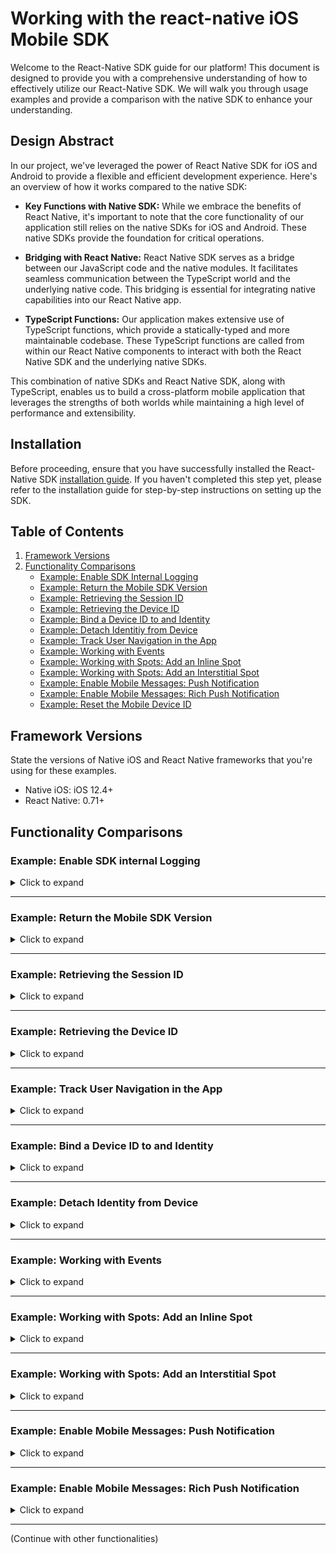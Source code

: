 # Working with the react-native iOS Mobile SDK

Welcome to the React-Native SDK guide for our platform! This document is designed to provide you with a comprehensive understanding of how to effectively utilize our React-Native SDK. We will walk you through usage examples and provide a comparison with the native SDK to enhance your understanding.

## Design Abstract
In our project, we've leveraged the power of React Native SDK for iOS and Android to provide a flexible and efficient development experience. Here's an overview of how it works compared to the native SDK:

 - **Key Functions with Native SDK:** 
While we embrace the benefits of React Native, it's important to note that the core functionality of our application still relies on the native SDKs for iOS and Android. These native SDKs provide the foundation for critical operations.

 - **Bridging with React Native:** 
React Native SDK serves as a bridge between our JavaScript code and the native modules. It facilitates seamless communication between the TypeScript world and the underlying native code. This bridging is essential for integrating native capabilities into our React Native app.

 - **TypeScript Functions:**
Our application makes extensive use of TypeScript functions, which provide a statically-typed and more maintainable codebase. These TypeScript functions are called from within our React Native components to interact with both the React Native SDK and the underlying native SDKs.

This combination of native SDKs and React Native SDK, along with TypeScript, enables us to build a cross-platform mobile application that leverages the strengths of both worlds while maintaining a high level of performance and extensibility.

## Installation

Before proceeding, ensure that you have successfully installed the React-Native SDK [installation guide](link-to-installation-guide). If you haven't completed this step yet, please refer to the installation guide for step-by-step instructions on setting up the SDK.


## Table of Contents
<a name="back-to-top"></a>
1. [Framework Versions](#framework-versions)
2. [Functionality Comparisons](#functionality-comparisons)
    - [Example: Enable SDK Internal Logging](#expand-enable-sdk-internal-logging)
    - [Example: Return the Mobile SDK Version](#expand-return-the-mobile-sdk-version)
    - [Example: Retrieving the Session ID](#expand-return-session-id)
    - [Example: Retrieving the Device ID](#expand-return-device-id)
    - [Example: Bind a Device ID to and Identity](#expand-bind-a-device-id-to-and-identity)
    - [Example: Detach Identitiy from Device](#expand-detach-identitiy-from-device)
    - [Example: Track User Navigation in the App](#expand-track-user-navigation-in-the-app)
    - [Example: Working with Events](#expand-working-with-events)
    - [Example: Working with Spots: Add an Inline Spot](#expand-working-with-spots-inline)
    - [Example: Working with Spots: Add an Interstitial Spot](#enable-mobile-messages-push-notification)
    - [Example: Enable Mobile Messages: Push Notification](#enable-mobile-messages-push-notification)
    - [Example: Enable Mobile Messages: Rich Push Notification](#enable-mobile-messages-rich-push-notification)
    - [Example: Reset the Mobile Device ID](#expand-reset-the-mobile-device-id)


## Framework Versions

State the versions of Native iOS and React Native frameworks that you're using for these examples.

- Native iOS: iOS 12.4+
- React Native: 0.71+

## Functionality Comparisons

### Example: Enable SDK internal Logging
<details><summary>Click to expand</summary>
<a name="expand-enable-sdk-internal-logging"></a>

This example illustrates how to set up SAS Collector and Logger in a Native iOS application. **Note: The setup for Native iOS and React Native iOS projects is the same for this functionality.** You will need to modify your `AppDelegate.h` and `AppDelegate.m` files.

#### Step 1: Update AppDelegate.h

In your `AppDelegate.h` file, you need to import the SASCollector header. 

```objective-c
// AppDelegate.h

// ... Your existing import statements
#import <UIKit/UIKit.h>

// NEWLY ADDED: Import SASCollector
#import <SASCollector/SASCollector.h>

// ... Rest of the file
```

#### Step 2: Update AppDelegate.m

In your `AppDelegate.m` file, you will need to import two headers: `SASCollector.h` and `SASLogger.h`.

```objective-c
// AppDelegate.mm

// ... Your existing import statements
#import <UIKit/UIKit.h>

// NEWLY ADDED: Import SASCollector and SASLogger
#import <SASCollector/SASCollector.h>
#import <SASCollector/SASLogger.h>

// ... Rest of the file
```

#### Step 3: Modify didFinishLaunchingWithOptions Method

Locate the `didFinishLaunchingWithOptions:` method in your `AppDelegate.m` and add the following line to set the SAS Logger level.

```objective-c
- (BOOL)application:(UIApplication *)application didFinishLaunchingWithOptions:(NSDictionary *)launchOptions {
    // ... Existing code

    // NEWLY ADDED: Set SAS Logger level
    [SASLogger setLevel:SASLoggerLevelError];

    // ... Existing code
    return YES;
}
```

[Back to Top](#back-to-top)
</details>



---

### Example: Return the Mobile SDK Version

<details><summary>Click to expand</summary>
<a name="expand-return-the-mobile-sdk-version"></a>

This example provides guidance on how to obtain the SDK version in both native iOS using Objective-C and React Native iOS using TypeScript.

## Native iOS Objective-C

To retrieve the SDK version in native iOS using Objective-C, you can use the following method:

```objective-c
// Objective-C
+(NSString*)sdkVersion;
```

## React Native iOS TypeScript

To retrieve the SDK version in React Native using TypeScript, follow these steps:

1. Import the required modules and functions:

   ```typescript
   import React, { useState, useEffect } from 'react';
   import { View, Text, Platform } from 'react-native';
   import { getSdkVersion } from 'mobile-sdk-react-native';
   ```

2. Set up state in your component to store the SDK version:

   ```typescript
   const [sdkVersion, setSdkVersion] = useState<string>('');
   ```

3. Utilize the `useEffect` hook to fetch the SDK version and update the state:

   ```typescript
   useEffect(() => {
       getSdkVersion((version: string) => {
           setSdkVersion(version);
       });
   }, []);
   ```

4. Display the SDK version in your component's `return` statement:

   ```typescript
   return (
    <View style={{ flex: 1, justifyContent: 'center', alignItems: 'center' }}>
        <Text>{Platform.OS} SDK version: {sdkVersion}</Text>
    </View>
   );
   ```

5. As a reference, the `getSdkVersion` function is implemented in the `mobile-sdk-react-native.mm` file of our React Native SDK:

   ```objective-c
   RCT_EXPORT_METHOD(getSdkVersion:(RCTResponseSenderBlock)callback)
   {
      NSString* sdkVersion = [SASCollector sdkVersion];
      callback(@[sdkVersion]);
   }
   ```

6. Example Code: [sdkVersionExample.tsx](./docs/sdkVersionExample.tsx)

[Back to Top](#back-to-top)
</details>


---

### Example: Retrieving the Session ID

<details><summary>Click to expand</summary>
<a name="expand-return-session-id"></a>

This example provides guidance on how to obtain the session ID in both native iOS using Objective-C and React Native iOS using TypeScript.

## Native iOS Objective-C

To retrieve the session ID in native iOS using Objective-C, you can use the following method:

```objective-c
// Objective-C
NSString* sessionParamter = [SASCollector getSessionBindingParamter]; //_ci_=<device_id>*<session_id>*<heartbeat>*<timestamp>
NSString* sessionID = [[sessionParamter componentsSeparatedByString:@"="][1] componentsSeparatedByString:@"*"][1];
```

## React Native iOS TypeScript

To retrieve the Session ID in React Native using TypeScript, follow these steps:

1. Import the required modules and functions:

   ```typescript
   import React, { useState, useEffect } from 'react';
   import { View, Text } from 'react-native';
   import { getSessionID } from 'mobile-sdk-react-native';
   ```

2. Set up state in your component to store the session ID:

   ```typescript
   const [sessionID, setSessionID] = useState<string>('');
   ```

3. Utilize the `useEffect` hook to fetch the SDK version and update the state:

   ```typescript
   useEffect(() => {
       getSessionID((sessionID: string) => {
           setSessionID(sessionID);
       });
   }, []);
   ```

4. Display the session ID in your component's `return` statement:

   ```typescript
   return (
    <View style={{ flex: 1, justifyContent: 'center', alignItems: 'center' }}>
        <Text>Session ID: {sessionID}</Text>
    </View>
   );
   ```

5. As a reference, the `getSessionID` function is implemented in the `mobile-sdk-react-native.mm` file of our React Native SDK:

   ```objective-c
    RCT_EXPORT_METHOD(getSessionID:(RCTResponseSenderBlock)callback)
    {
        NSString* sessionParamter = [SASCollector getSessionBindingParamter]; //_ci_=<device_id>*<session_id>*<heartbeat>*<timestamp>
        NSString* sessionID = [[sessionParamter componentsSeparatedByString:@"="][1] componentsSeparatedByString:@"*"][1];
        callback(@[sessionID]);
    }
   ```

6. Example Code: [sessionIdExample.tsx](./docs/sessionIdExample.tsx)

[Back to Top](#back-to-top)
</details>


---

### Example: Retrieving the Device ID

<details><summary>Click to expand</summary>
<a name="expand-return-session-id"></a>

This example provides guidance on how to obtain the Device ID in both native iOS using Objective-C and React Native iOS using TypeScript.

## Native iOS Objective-C

To retrieve the Device ID in native iOS using Objective-C, you can use the following method:

```objective-c
// Objective-C
[SASCollector deviceId];
```

## React Native iOS TypeScript

To retrieve the Device ID in React Native using TypeScript, follow these steps:

1. Import the required modules and functions:

   ```typescript
   import React, { useState, useEffect } from 'react';
   import { View, Text } from 'react-native';
   import { getDeviceID } from 'mobile-sdk-react-native';
   ```

2. Set up state in your component to store the Device ID:

   ```typescript
   const [deviceID, setDeviceID] = useState<string>('');
   ```

3. Utilize the `useEffect` hook to fetch the SDK version and update the state:

   ```typescript
   useEffect(() => {
       getDeviceID((deviceID: string) => {
           setDeviceID(deviceID);
       });
   }, []);
   ```

4. Display the Device ID in your component's `return` statement:

   ```typescript
   return (
    <View style={{ flex: 1, justifyContent: 'center', alignItems: 'center' }}>
        <Text>Device ID: {deviceID}</Text>
    </View>
   );
   ```

5. As a reference, the `getDeviceID` function is implemented in the `mobile-sdk-react-native.mm` file of our React Native SDK:

   ```objective-c
    RCT_EXPORT_METHOD(getDeviceID:(RCTResponseSenderBlock)callback) {
        NSString* deviceID = [SASCollector deviceId];
        callback(@[deviceID]);
    }
   ```

6. Example Code: [deviceIdExample.tsx](./docs/deviceIdExample.tsx)

[Back to Top](#back-to-top)
</details>

---

### Example: Track User Navigation in the App

<details><summary>Click to expand</summary>
<a name="expand-track-user-navigation-in-the-app"></a>

This example illustrates the process of using the `newPage` API from the React Native SDK to track user navigation within your app.

**Using the Native iOS SDK:**

```objective-c
[SASCollector newPage:@"outdoor/fishing/livebait"];
```

**Using React Native with TypeScript:**

Follow these steps to monitor user navigation within your app:

1. Import the necessary modules and functions:

   ```typescript
   import React from 'react';
   import { newPage } from 'mobile-sdk-react-native';
   ```

2. Trigger the `newPage` API within your component's `return` statement:

   ```typescript
   return (
      newPage('outdoor/fishing/livebait');
   );
   ```

3. As a reference, the `newPage` function is implemented in the `mobile-sdk-react-native.mm` file of our React Native SDK:

   ```objective-c
   RCT_EXPORT_METHOD(newPage:(NSString*)uri)
   {
      [SASCollector newPage:uri];
   }
   ```

3. Example Code: [newPageExample.tsx](./docs/newPageExample.tsx)

[Back to Top](#back-to-top)   
</details>


---

### Example: Bind a Device ID to and Identity

<details><summary>Click to expand</summary>
<a name="expand-bind-a-device-id-to-and-identity"></a>

This example demonstrates how to use the `identity:withType:completion:` API from the React Native SDK to associate a user's identity with a device ID. This association is performed after the user signs in to your app, allowing you to uniquely identify the user. The `type` parameter specifies the type of identity (customer ID or login), while the `value` parameter holds the corresponding identifier. The supported identity types are `SASCOLLECTOR_IDENTITY_TYPE_CUSTOMER_ID` and `SASCOLLECTOR_IDENTITY_TYPE_LOGIN`, which are constants defined in `SASCollectorEvents.h`.

**Using the Native iOS SDK:**

Here's an example that uses `CUSTOMER_ID` as the identity:

```objective-c
[SASCollector
    identity:logonValue
    withType:SASCOLLECTOR_IDENTITY_TYPE_CUSTOMER_ID
    completion:^(bool completed) {
        NSLog(completed ? @"success" : @"failure");
    
        // Identity is now associated
        dispatch_async(dispatch_get_main_queue(), ^{
            // Perform tasks here that need to be on the main thread
        });
}];
```

**Using React Native with TypeScript:**

Follow these steps to retrieve the SDK version:

1. Import the required modules and functions:

   ```typescript
    import React, { useState } from 'react';
    import { View, Button, TextInput } from 'react-native';
    import { identity } from 'mobile-sdk-react-native';
   ```

2. Set up state in your component to hold the login type and user ID:

   ```typescript
    const [userId, setUserId] = React.useState<string>('');
    const loginType = 'IDENTITY_TYPE_CUSTOMER_ID';
    // const loginType = 'IDENTITY_TYPE_LOGIN_ID';
   ```

3. Create a handler function to trigger the `identity` function:

   ```typescript
   const handlePress = async () => {
    try {
        await identity(userId, loginType);
        console.log('Log-in Success');
    } catch (error) {
        console.log('Log-in Failure');
    }
   };
   ```

4. Include a button in your component's `return` statement:

   ```typescript
   return (
    <View style={{ flex: 1, justifyContent: 'center', alignItems: 'center' }}>
        <TextInput
            placeholder="Enter User ID"
            onChangeText={setUserId} // Capture and update the userId state
        />
      <Button title="Identity" onPress={handlePress} />
    </View>
   );
   ```

5. As a reference, the `identity` function is implemented in the `mobile-sdk-react-native.mm` file of our React Native SDK:

   ```objective-c
    RCT_EXPORT_METHOD(identity:(NSString*)value withType:(NSString*)type isSuccess:(RCTPromiseResolveBlock)successPromise isFailure:(RCTPromiseRejectBlock)failurePromise) {
        [SASCollector identity:value withType:type completion:^(BOOL success) {
            dispatch_async(dispatch_get_main_queue(), ^{
                if (success) {
                    successPromise([NSNumber numberWithBool:success]);
                } else {
                    failurePromise(@"Error", @"Identity failure", nil);
                }
            });

        }];
    }
   ```

6. Example Code: [identityExample.tsx](./docs/identityExample.tsx)

[Back to Top](#back-to-top)
</details>


---

### Example: Detach Identity from Device

<details><summary>Click to expand</summary>
<a name="expand-detach-identitiy-from-device"></a>

Use the `detachIdentity` method to allow users to sign out from your app. This action:

- Disconnects the device from the user's current identity, stopping personalized push notifications.
- Generates new session and focus events.
  
**Using the Native iOS SDK:**

```objective-c
+(void)detachIdentity:(void(^)(bool))completionHandler
```

You can also suspend data collection and detach identity together using `shutdownAndDetachIdentity`. To reattach the device, use the `identity` method. To resume collection, call `[SASCollector initializeCollection];`.

**Using React Native with TypeScript:**

Follow these steps to retrieve the SDK version:

1. Import the required modules and functions:

   ```typescript
   import React, { useState } from 'react';
   import { View, Button } from 'react-native';
   import { detachIdentity } from 'mobile-sdk-react-native';
   ```

2. Create a handler function to trigger the `detachIdentity` function:

   ```typescript
   const handlePress = async () => {
    try {
        await detachIdentity();
        console.log('Log-out Success');
    } catch (error) {
        console.log('Log-out Failure');
    }
   };
   ```

3. Include a button in your component's `return` statement:

   ```typescript
   return (
    <View style={{ flex: 1, justifyContent: 'center', alignItems: 'center' }}>
      <Button title="Detach Identity" onPress={handlePress} />
    </View>
   );
   ```

4. As a reference, the `detachIdentity` function is implemented in the `mobile-sdk-react-native.mm` file of our React Native SDK:

   ```objective-c
    RCT_EXPORT_METHOD(detachIdentity:(RCTPromiseResolveBlock)successPromise isFailure:(RCTPromiseRejectBlock)failurePromise) {
        [SASCollector detachIdentity:^(BOOL success) {
            dispatch_async(dispatch_get_main_queue(), ^{
                if (success) {
                    successPromise([NSNumber numberWithBool:success]);
                } else {
                    failurePromise(@"Error", @"Identity detachh failure", [NSError new]);
                }
            });

        }];
    }
   ```
5. Example Code: [detachIdentityExample.tsx](./docs/detachIdentityExample.tsx)

[Back to Top](#back-to-top)
</details>


---

### Example: Working with Events

<details><summary>Click to expand</summary>
<a name="expand-working-with-events"></a>

When working with events, utilize the `addAppEvent` API to send customized event data to the mobile SDK. This API involves:

- An event identifier (mobile event key) that aligns with your SAS Customer Intelligence 360 configuration.
- Optional metadata in the form of name-value pairs within a dictionary.

**Using the Native iOS SDK:**

To send events in native iOS, use the following method:

```objective-c
+(void)addAppEvent:(NSString*)eventName data:(NSDictionary *)data;
```

Example usage:

```objective-c
[SASCollector addAppEvent:@"myEventId"
      data:@{@"myAttributeName":@"myAttributeValue"}];
```

You can omit metadata using:

```objective-c
[SASCollector addAppEvent:@"myEvent" data:nil];
```

**Using React Native with TypeScript:**

Follow these steps:

1. Import necessary modules and functions:

   ```typescript
   import React, { useState } from 'react';
   import { View, TextInput, Button } from 'react-native';
   import { addAppEvent } from 'mobile-sdk-react-native';
   ```

2. Set up state to hold custom event data:

   ```typescript
   const [customEventKey, setCustomEventKey] = React.useState<string>('');
   ```

3. Include a TextInput and Button to submit `addAppEvent`:

   ```typescript
   return (
     <View style={{ flex: 1, justifyContent: 'center', alignItems: 'center' }}>
        <TextInput
            placeholder="Submit Custom Event"
            onChangeText={setCustomEventKey} // Capture and update the CustomEventKey state
        />
       <Button title="Submit Custom Event" onPress={
           () => {
               addAppEvent(customEventKey, null);
            }
        } />
     </View>
   );
   ```

5. As a reference, the `addAppEvent` function is implemented in the `mobile-sdk-react-native.mm` file of our React Native SDK:

   ```objective-c
    RCT_EXPORT_METHOD(addAppEvent: (NSString*)eventKey data:(NSDictionary*)data){
        [SASCollector addAppEvent:eventKey data:data];
    }
   ```

6. Example Code: [addAppEventExample.tsx](./docs/addAppEventExample.tsx)

[Back to Top](#back-to-top)
</details>


---
### Example: Working with Spots: Add an Inline Spot

<details><summary>Click to expand</summary>
<a name="expand-working-with-spots-inline"></a>

When define `Inline` spot in a React Native project, there's no need to define the view within the app's ViewController. This aspect is seamlessly managed by pre-built functions available in our React Native SDK, located in `ios\views`, `src\InlineAdView.tsx`, `Constants.m`. 

For better comparison, the corresponding example in our native iOS SDK uses UIKit with Objective-C.

**Using the Native iOS SDK:**

To define spot in native iOS via UIKit, use the following method:

1. in .h file, import UIKit and SASCollector and conform SASIA_AdDelegate protocol in the ViewContorller
    ```objective-c
    #import <UIKit/UIKit.h>
    #import <SASCollector/SASCollector.h>
    @interface ViewController : UIViewController <SASIA_AdDelegate>
    @end
    ```

2. in .m file, with the viewDidLoad method
    - initialize SASCollectorUIAdView, 
    - define SpotID
    - add to View and load the Spot:
    ```objective-c
    SASCollectorUIAdView *myAd1 = [[SASCollectorUIAdView alloc] initWithFrame:CGRectMake(25, 25, 400, 300)];

    myAd1.delegate = self; 
    myAd1.spotID = @"snzrle_native_spot";
    
    [self.view addSubview:myAd1];
    [myAd1 load];
    ```

**Using React Native with TypeScript:**

Follow these steps:

1. Import necessary modules and functions:

   ```typescript
   import React, { useEffect } from 'react';
   import { View, NativeEventEmitter } from 'react-native';
   import { InlineAdView, AdDelegateEvent, Constants } from 'mobile-sdk-react-native';
   ```

2. Set up iOS messaging event that handle by NativeEventEmitter:

   ```typescript
   let iOSMessagingEvent: NativeEventEmitter;
    if (Platform.OS === 'ios') {
      iOSMessagingEvent = new NativeEventEmitter(AdDelegateEvent);
    }
   ```

3. Utilize the `useEffect` to listen `Inline Ad view is loaded` or `returned default content` (optional):
   ```typescript
    useEffect(() => {
      if (Platform.OS === 'ios') {
        const adLoadedListener = iOSMessagingEvent.addListener(Constants.AD_LOADED, (event: Event) => {
          if (event === Constants.TYPE_INLINE_AD) {
            console.log('Inline Ad view is loaded.');
          }
        });

        const adDefaultLoadedListener = iOSMessagingEvent.addListener(Constants.AD_DEFAULT_LOADED, (event: Event) => {
          if (event === Constants.TYPE_INLINE_AD) {
            console.log('Inline Ad view returned default content.');
          }
        });

        return () => {
          adLoadedListener.remove();
          adDefaultLoadedListener.remove();
        };
      }
    }, []);
    ```
4. Include a `spotId` in `InlineAdView` for display content:

   ```typescript
   return (
     <View style={{ flex: 1, justifyContent: 'center', alignItems: 'center' }}>
        <InlineAdView
            spotId="snzrle_app_spot" //the mobile spot id defined in your tenant
            style={{ height: 250, width:300, margin: 25}}
        />
     </View>
   );
   ```

5. As a reference, working with the InlineAdView spot involves three components:

   - Bridging: 
      - ios/[views/InlineAdViewManager.m](./docs/views/InlineAdViewManager.m)
      - ios/[views/InlineAdView.m](./docs/views/InlineAdView.m)
   - Managing events:
      - ios/[views/AdDeledgateEvent.m](./docs/views/AdDelegateEvent.m)
      - ios/[Constants.m](./docs/Constants.m)
   - UIManager:
      - src/[views/InlineAdView.tsx](./docs/views/InlineAdView.tsx) 

6. Example Code: [addInlineAdViewExample.tsx](./docs/addInlineAdViewExample.tsx)

[Back to Top](#back-to-top)
</details>

---
### Example: Working with Spots: Add an Interstitial Spot

<details><summary>Click to expand</summary>
<a name="expand-working-with-spots-interstitials"></a>

When utilizing the `Interstitial` spot in a React Native project, it should be initilized during the screen display and similar to Inline Spot which require the spotID.

**Using the Native iOS SDK:**

To define spot in native iOS, use the following method:

1. Initial the interstitial ad spot on screen load:
    ```objective-c
    self.interstitialAd = [[SASCollectorInterstitialAd alloc] init];
    ```

2. define the interstitial spot with spotID:
    ```objective-c
    self.interstitialAd.spotID = @"MySpotID";
    self.MyInterstitialAd1.delegate = self;
    [self.MyInterstitialAd1 load];
    ```

**Using React Native with TypeScript:**

Follow these steps:

1. Import necessary modules and functions:

   ```typescript
   import React, { useEffect } from 'react';
   import { View, NativeEventEmitter } from 'react-native';
   import { InterstitialAdView, AdDelegateEvent, Constants } from 'mobile-sdk-react-native';
   ```

2. Set up iOS messaging event that handle by NativeEventEmitter:

   ```typescript
   let iOSMessagingEvent: NativeEventEmitter;
    if (Platform.OS === 'ios') {
      iOSMessagingEvent = new NativeEventEmitter(AdDelegateEvent);
    }
   ```

3. Utilize the `useEffect` to listen `Interstitial Ad view is loaded` or `returned default content` (optional):
   ```typescript
    useEffect(() => {
      if (Platform.OS === 'ios') {
        const adLoadedListener = iOSMessagingEvent.addListener(Constants.AD_LOADED, (event: Event) => {
          if (event === Constants.TYPE_INTERSTITIAL_AD) {
            console.log('Interstitial Ad view is loaded.');
          }
        });

        const adDefaultLoadedListener = iOSMessagingEvent.addListener(Constants.AD_DEFAULT_LOADED, (event: Event) => {
          if (event === Constants.TYPE_INTERSTITIAL_AD) {
            console.log('Interstitial Ad view returned default content.');
          }
        });

        return () => {
          adLoadedListener.remove();
          adDefaultLoadedListener.remove();
        };
      }
    }, []);
    ```
4. Include a `spotId` in `InterstitialAdView` for display content:

   ```typescript
   return (
     <View style={{ flex: 1, justifyContent: 'center', alignItems: 'center' }}>
        <InterstitialAdView
            spotId="snzrle_app_interstitial" //the mobile spot id defined in your tenant
        />
        <Text>Page to load Interstitial Spot.</Text>
     </View>
   );
   ```

5. As a reference, working with the InterstitialAdView spot involves three components:

   - Bridging: 
      - ios/[views/InterstitialAdViewController.m](./docs/views/InterstitialAdViewController.m)
      - ios/[views/InterstitialAdViewManager.m](./docs/views/InterstitialAdViewManager.m)
      - ios/[views/InterstitialAdView.m](./docs/views/InterstitialAdView.m)
   - Managing events:
      - ios/[views/AdDeledgateEvent.m](./docs/views/AdDelegateEvent.m)
      - ios/[Constants.m](./docs/Constants.m)
   - UIManager:
      - src/[views/InterstitialAdView.tsx](./docs/views/InterstitialAdView.tsx) 

6. Example Code: [addInterstitialAdViewExample.tsx](./docs/addInterstitialAdViewExample.tsx)

[Back to Top](#back-to-top)
</details>

---
### Example: Enable Mobile Messages: Push Notification

<details><summary>Click to expand</summary>
<a name="enable-mobile-messages-push-notification"></a>

## Prerequisites
- Generate APNS authentication key
- Set up Push Notification and Background capability in XCode


## Enable iOS application with Push Notification via SAS SDK

### AppDelegate.h Configuration

Replace the content in `AppDelegate.h` with the following code:

   ```objective-c
   #import <React/RCTBridgeDelegate.h>
   #import <UIKit/UIKit.h>
   #import <UserNotifications/UserNotifications.h>
   #import <React/RCTBridge.h>
   #import <React/RCTEventDispatcher.h>
   #import <SASCollector/SASCollector.h>

   @interface AppDelegate : UIResponder <UIApplicationDelegate, UNUserNotificationCenterDelegate, RCTBridgeDelegate, SASMobileMessagingDelegate2>
   @property (nonatomic, strong) UIWindow *window;
   @end
   ```

### AppDelegate.m Configuration

1. **Add Imports**

   Add these imports for SAS CI360 SDK:

   ```objective-c
   #import <SASCollector/SASCollector.h>
   #import <SASCollector/SASLogger.h>
   #import <mobile-sdk-react-native/SASMobileMessagingEvent.h>
   ```

2. **Initialize Logger and Request Authorization**

   In the `didFinishLaunchingWithOptions` method, add `currentNotificationCenter` with Authorization code for asking permission to use Push Notificaiton in user's iPhone:

   ```objective-c
   [SASLogger setLevel:SASLoggerLevelAll];

   if (@available(iOS 10.0, *)) {
      UNUserNotificationCenter.currentNotificationCenter.delegate = self;
      [UNUserNotificationCenter.currentNotificationCenter requestAuthorizationWithOptions:(UNAuthorizationOptionSound | UNAuthorizationOptionAlert | UNAuthorizationOptionBadge) completionHandler:^(BOOL granted, NSError * _Nullable error) {
         if (error != nil) {
            [SASLogger error:error.localizedDescription];
            return;
         }
         dispatch_async(dispatch_get_main_queue(), ^{
            [application registerForRemoteNotifications];
         });
      }];
   }

   [SASCollector setMobileMessagingDelegate2:self];
   ```

3. **Register for Remote Notifications**

   Add the `didRegisterForRemoteNotificationsWithDeviceToken` and `didReceiveRemoteNotification` methods to the application with SASCollector function, for register device token and push notification handler:

   ```objective-c
   -(void)application:(UIApplication *)application didRegisterForRemoteNotificationsWithDeviceToken:(NSData *)deviceToken {
      [SASCollector registerForMobileMessages:deviceToken completionHandler:^{
         [SASLogger info:@"Registering for remote notifications is successful"];
      } failureHandler:^{
         [SASLogger info:@"Registering for remote notifications failed"];
      }];
   }

   -(void)application:(UIApplication *)application didReceiveRemoteNotification:(NSDictionary *)userInfo fetchCompletionHandler:(void (^)(UIBackgroundFetchResult))completionHandler {
      [SASCollector handleMobileMessage:userInfo withApplication:application];
      completionHandler(UIBackgroundFetchResultNoData);
   }
   ```

4. **Handle Notification Response**

   Add `didReceiveNotificationResponse` method:

   ```objective-c
   -(void)userNotificationCenter:(UNUserNotificationCenter *)center didReceiveNotificationResponse:(UNNotificationResponse *)response withCompletionHandler:(void (^)())completionHandler {
      [SASCollector handleMobileMessage:response.notification.request.content.userInfo withApplication:UIApplication.sharedApplication];
      completionHandler();
   }
   ```

5. **Add support functions for SAS**

   To handle Push Notification Action Link:
   ```objective-c
   -(NSDictionary*)getActionLinkFromMobileMessage:
      (NSDictionary *)notificationInfo {
         if (notificationInfo == nil) {
            return nil;
         }
         NSDictionary *aps = notificationInfo[@"aps"];
         NSDictionary *mobileMessageDictionary =
         aps[@"MobileMessage"];

         if (mobileMessageDictionary == nil) {
            return nil;
         }
         if (![mobileMessageDictionary[@"template"]
            isEqualToString:@"creative.pushNotification"]) {
            return nil;
      }
      NSArray *actions = mobileMessageDictionary[@"actions"];
      NSString *link = actions[0][@"link"];
      if (link == nil) {
         return nil;
      }
      return @{@"notificationWithLink": link};
   }
   ```

   To handle the user action when Push Notification / In-App Message received:
   ```objective-c
   #pragma mark SASMobileMessagingDelegate2
   -(void)actionWithLink:(NSString * _Nonnull)link
   type:(SASMobileMessageType)type {
   NSMutableString* msgType = [NSMutableString
      stringWithString:@""];
   if (type == SASMobileMessageTypePushNotification) {
      msgType = [NSMutableString
         stringWithString:@"PushNotification"];
   } else if (type == SASMobileMessageTypeInAppMessage) {
      msgType = [NSMutableString
         stringWithString:@"InAppMsg"];
   }
   NSDictionary *args = @{@"type": msgType,
   @"link": link};
   [SASMobileMessagingEvent
      emitMessageOpenedWithPayload:args];
   }
   -(void)messageDismissed {
   [SASMobileMessagingEvent emitMessageDismissed];
   }
   ```

6. **To enable Rich Push Notification**

   Please refer to the [Enable Mobile Messages: Rich Push Notification](#enable-mobile-messages-rich-push-notification) section.


7. **Enable Push Notification in React Native App**
    After apply iOS configuration via XCode, we can now able to add React Native

   ### Step 1: Import Required Modules
   ```typescript
   import { NativeEventEmitter, DeviceEventEmitter, Platform } from 'react-native';
   ```

   ### Step 2: Initialize Mobile Messaging Event for iOS
   ```typescript
   let iOSMessagingEvent;
   if (SASMobileMessagingEvent != null) {
   iOSMessagingEvent = new NativeEventEmitter(SASMobileMessagingEvent);
   }
   ```

   ### Step 3: Add Event Listeners
   Add the following code to ensure that event listeners are in place to handle both push notifications and in-app messages.
   ```typescript
   React.useEffect(() => {
   if (Platform.OS === 'ios') {
      iOSMessagingEvent.addListener(Constants.MESSAGE_OPENED, (data) => {
         console.log('data: ' + data);
         console.log('message type: ' + data.type + ' link is: ' + data.link);
         const msg = (data.type === 'InAppMsg' ? 'User got in-app msg with link:' + data.link : 'User got push notification with link:' + data.link);
      });

      iOSMessagingEvent.addListener(Constants.MESSAGE_DISMISSED, () => {
         console.log('User dismissed message');
      });
   }
   }, []);
   ```

   ### Step 4: Cleanup
   Make sure to remove all listeners when the component unmounts.
   ```typescript
   return () => {
      DeviceEventEmitter.removeAllListeners();
      if (SASMobileMessagingEvent) {
         iOSMessagingEvent.removeAllListeners(SASMobileMessagingEvent);
      }
   };
   ```

[Back to Top](#back-to-top)
</details>

---
### Example: Enable Mobile Messages: Rich Push Notification

<details><summary>Click to expand</summary>
<a name="enable-mobile-messages-rich-push-notification"></a>

### Step 1: Create Notification Service Extension

   1. Open your project in Xcode.
   2. Go to `File` -> `New` -> `Target`.
   3. Choose `Notification Service Extension` and click `Next`.
   4. Enter the name for your new target and click `Finish`.
 

### Step 2: Update NotificationService.m

   After the target is created, two new files are added: `NotificationService.h` and `NotificationService.m`. Replace the `didReceiveNotificationRequest` method in `NotificationService.m` with the following code:

   ```objective-c
   -(void)didReceiveNotificationRequest:(UNNotificationRequest
      *)request withContentHandler:(void
      (^)(UNNotificationContent * _Nonnull))contentHandler {
         self.contentHandler = contentHandler;
         self.bestAttemptContent = [request.content mutableCopy];
         NSDictionary *notificationData =
         (NSDictionary*)request.content.userInfo[@"data"];
         if (notificationData == nil) {
            return;
         }
         NSString *urlStr = (NSString*)[notificationData
         objectForKey:@"attachment-url"];
         if (urlStr == nil) {
            return;
         }
         NSURL *fileUrl = [NSURL URLWithString:urlStr];
         if (fileUrl == nil) {
            return;
         }
         NSURLSessionDownloadTask *downloadTask =
         [NSURLSession.sharedSession
            downloadTaskWithURL:fileUrl
            completionHandler:^(NSURL * _Nullable location,
                  NSURLResponse * _Nullable response,
                  NSError * _Nullable error) {
                  if (location != nil && error == nil) {
                     NSString *tempDir = NSTemporaryDirectory();
                     NSString *suggestedName = [response
                     suggestedFilename];
                     if (suggestedName != nil) {
                        NSString *fileName = [NSString
                           stringWithFormat:@"file://%@%@", tempDir, suggestedName];
                        NSString *tempFileName = [fileName
                           stringByReplacingOccurrencesOfString:@" " withString:@"_"];
                        NSURL *tempUrl = [NSURL
                           URLWithString:tempFileName];
                        NSError *removeFileError;

                        if ([NSFileManager.defaultManager
                           fileExistsAtPath:tempUrl.path] &&
                           [NSFileManager.defaultManager
                              isDeletableFileAtPath:tempUrl.path]) {
                              [NSFileManager.defaultManager
                              removeItemAtPath:tempUrl.path error:&removeFileError];
                     }
                     if (removeFileError != nil) return;

                     NSError *moveFileError;
                     [NSFileManager.defaultManager
                     moveItemAtURL:location toURL:tempUrl error:&moveFileError];
                     if (moveFileError != nil) return;

                     NSError *attachmentError;
                     UNNotificationAttachment *attachment =
                     [UNNotificationAttachment
                     attachmentWithIdentifier:@"ci360content" URL:tempUrl
                     options:nil error:&attachmentError];
                     self.bestAttemptContent.attachments =
                     @[attachment];
                     if (attachmentError != nil) return;
                  }
            }
            self.contentHandler(self.bestAttemptContent);
         }];
         [downloadTask resume];
      }
   ```

   This will enable rich push notifications for your iOS React Native application. The guide now includes the configuration for `AppDelegate.h`, `AppDelegate.m`, and rich push notifications.

[Back to Top](#back-to-top)
</details>

---
(Continue with other functionalities)
